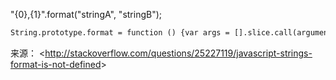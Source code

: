 "{0},{1}".format("stringA", "stringB");
``` default
String.prototype.format = function () {var args = [].slice.call(arguments);return this.replace(/(\{\d+\})/g, function (a){return args[+(a.substr(1,a.length-2))||0];});};
```

来源： &lt;<http://stackoverflow.com/questions/25227119/javascript-strings-format-is-not-defined>&gt;

 
